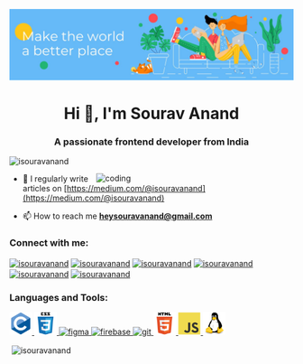 ![logo](https://github.com/isouravanand/isouravanand/blob/799e89434a8e20288b098cffce344b62b0b42aa6/banner.jpeg)
<h1 align="center">Hi 👋, I'm Sourav Anand</h1>
<h3 align="center">A passionate frontend developer from India</h3>
<img align="right" alt="coding" width="350" src="https://i.makeagif.com/media/4-05-2022/FvBVst.gif" style="margin-top: 30px;">

<p align="left"> <img src="https://komarev.com/ghpvc/?username=isouravanand&label=Profile%20views&color=0e75b6&style=flat" alt="isouravanand" /> </p>

- 📝 I regularly write articles on [https://medium.com/@isouravanand](https://medium.com/@isouravanand)

- 📫 How to reach me **heysouravanand@gmail.com**

<h3 align="left">Connect with me:</h3>
<p align="left">
<a href="https://linkedin.com/in/isouravanand" target="blank"><img align="center" src="https://raw.githubusercontent.com/rahuldkjain/github-profile-readme-generator/master/src/images/icons/Social/linked-in-alt.svg" alt="isouravanand" height="30" width="40" /></a>
<a href="https://instagram.com/isouravanand" target="blank"><img align="center" src="https://raw.githubusercontent.com/rahuldkjain/github-profile-readme-generator/master/src/images/icons/Social/instagram.svg" alt="isouravanand" height="30" width="40" /></a>
<a href="https://medium.com/isouravanand" target="blank"><img align="center" src="https://raw.githubusercontent.com/rahuldkjain/github-profile-readme-generator/master/src/images/icons/Social/medium.svg" alt="isouravanand" height="30" width="40" /></a>
<a href="https://www.youtube.com/c/isouravanand" target="blank"><img align="center" src="https://raw.githubusercontent.com/rahuldkjain/github-profile-readme-generator/master/src/images/icons/Social/youtube.svg" alt="isouravanand" height="30" width="40" /></a>
<a href="https://www.hackerrank.com/isouravanand" target="blank"><img align="center" src="https://raw.githubusercontent.com/rahuldkjain/github-profile-readme-generator/master/src/images/icons/Social/hackerrank.svg" alt="isouravanand" height="30" width="40" /></a>
<a href="https://www.leetcode.com/isouravanand" target="blank"><img align="center" src="https://raw.githubusercontent.com/rahuldkjain/github-profile-readme-generator/master/src/images/icons/Social/leet-code.svg" alt="isouravanand" height="30" width="40" /></a>
</p>

<h3 align="left">Languages and Tools:</h3>
<p align="left"> </a> <a href="https://www.cprogramming.com/" target="_blank" rel="noreferrer"> <img src="https://raw.githubusercontent.com/devicons/devicon/master/icons/c/c-original.svg" alt="c" width="40" height="40"/> </a> <a href="https://www.w3schools.com/css/" target="_blank" rel="noreferrer"> <img src="https://raw.githubusercontent.com/devicons/devicon/master/icons/css3/css3-original-wordmark.svg" alt="css3" width="40" height="40"/> </a> <a href="https://www.figma.com/" target="_blank" rel="noreferrer"> <img src="https://www.vectorlogo.zone/logos/figma/figma-icon.svg" alt="figma" width="40" height="40"/> </a> <a href="https://firebase.google.com/" target="_blank" rel="noreferrer"> <img src="https://www.vectorlogo.zone/logos/firebase/firebase-icon.svg" alt="firebase" width="40" height="40"/> </a> <a href="https://git-scm.com/" target="_blank" rel="noreferrer"> <img src="https://www.vectorlogo.zone/logos/git-scm/git-scm-icon.svg" alt="git" width="40" height="40"/> </a> <a href="https://www.w3.org/html/" target="_blank" rel="noreferrer"> <img src="https://raw.githubusercontent.com/devicons/devicon/master/icons/html5/html5-original-wordmark.svg" alt="html5" width="40" height="40"/> </a> <a href="https://developer.mozilla.org/en-US/docs/Web/JavaScript" target="_blank" rel="noreferrer"> <img src="https://raw.githubusercontent.com/devicons/devicon/master/icons/javascript/javascript-original.svg" alt="javascript" width="40" height="40"/> </a> <a href="https://www.linux.org/" target="_blank" rel="noreferrer"> <img src="https://raw.githubusercontent.com/devicons/devicon/master/icons/linux/linux-original.svg" alt="linux" width="40" height="40"/> </a> </p>

<p>&nbsp;<img align="center" src="https://github-readme-stats.vercel.app/api?username=isouravanand&show_icons=true&locale=en" alt="isouravanand" /></p>

